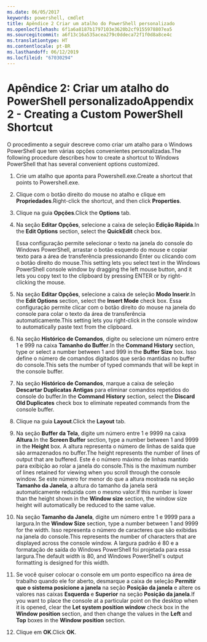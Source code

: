 ```yaml
---
ms.date: 06/05/2017
keywords: powershell, cmdlet
title: Apêndice 2 Criar um atalho do PowerShell personalizado
ms.openlocfilehash: 6f1a6a8187b1797103e3620b2cf9155978807ea5
ms.sourcegitcommit: a6f13c16a535acea279c0ddeca72f1f0d8a8ce4c
ms.translationtype: HT
ms.contentlocale: pt-BR
ms.lasthandoff: 06/12/2019
ms.locfileid: "67030294"
---
```

# <a name="appendix-2---creating-a-custom-powershell-shortcut"></a><span data-ttu-id="a6905-103">Apêndice 2: Criar um atalho do PowerShell personalizado</span><span class="sxs-lookup"><span data-stu-id="a6905-103">Appendix 2 - Creating a Custom PowerShell Shortcut</span></span>

<span data-ttu-id="a6905-104">O procedimento a seguir descreve como criar um atalho para o Windows PowerShell que tem várias opções convenientes personalizadas.</span><span class="sxs-lookup"><span data-stu-id="a6905-104">The following procedure describes how to create a shortcut to Windows PowerShell that has several convenient options customized.</span></span>

1. <span data-ttu-id="a6905-105">Crie um atalho que aponta para Powershell.exe.</span><span class="sxs-lookup"><span data-stu-id="a6905-105">Create a shortcut that points to Powershell.exe.</span></span>

2. <span data-ttu-id="a6905-106">Clique com o botão direito do mouse no atalho e clique em **Propriedades**.</span><span class="sxs-lookup"><span data-stu-id="a6905-106">Right-click the shortcut, and then click **Properties**.</span></span>

3. <span data-ttu-id="a6905-107">Clique na guia **Opções**.</span><span class="sxs-lookup"><span data-stu-id="a6905-107">Click the **Options** tab.</span></span>

4. <span data-ttu-id="a6905-108">Na seção **Editar Opções**, selecione a caixa de seleção **Edição Rápida**.</span><span class="sxs-lookup"><span data-stu-id="a6905-108">In the **Edit Options** section, select the **QuickEdit** check box.</span></span>

    <span data-ttu-id="a6905-109">Essa configuração permite selecionar o texto na janela do console do Windows PowerShell, arrastar o botão esquerdo do mouse e copiar texto para a área de transferência pressionando Enter ou clicando com o botão direito do mouse.</span><span class="sxs-lookup"><span data-stu-id="a6905-109">This setting lets you select text in the Windows PowerShell console window by dragging the left mouse button, and it lets you copy text to the clipboard by pressing ENTER or by right-clicking the mouse.</span></span>

5. <span data-ttu-id="a6905-110">Na seção **Editar Opções**, selecione a caixa de seleção **Modo Inserir**.</span><span class="sxs-lookup"><span data-stu-id="a6905-110">In the **Edit Options** section, select the **Insert Mode** check box.</span></span> <span data-ttu-id="a6905-111">Essa configuração permite clicar com o botão direito do mouse na janela do console para colar o texto da área de transferência automaticamente.</span><span class="sxs-lookup"><span data-stu-id="a6905-111">This setting lets you right-click in the console window to automatically paste text from the clipboard.</span></span>

6. <span data-ttu-id="a6905-112">Na seção **Histórico de Comandos**, digite ou selecione um número entre 1 e 999 na caixa **Tamanho do Buffer**.</span><span class="sxs-lookup"><span data-stu-id="a6905-112">In the **Command History** section, type or select a number between 1 and 999 in the **Buffer Size** box.</span></span> <span data-ttu-id="a6905-113">Isso define o número de comandos digitados que serão mantidas no buffer do console.</span><span class="sxs-lookup"><span data-stu-id="a6905-113">This sets the number of typed commands that will be kept in the console buffer.</span></span>

7. <span data-ttu-id="a6905-114">Na seção **Histórico de Comandos**, marque a caixa de seleção **Descartar Duplicatas Antigas** para eliminar comandos repetidos do console do buffer.</span><span class="sxs-lookup"><span data-stu-id="a6905-114">In the **Command History** section, select the **Discard Old Duplicates** check box to eliminate repeated commands from the console buffer.</span></span>

8. <span data-ttu-id="a6905-115">Clique na guia **Layout**.</span><span class="sxs-lookup"><span data-stu-id="a6905-115">Click the **Layout** tab.</span></span>

9. <span data-ttu-id="a6905-116">Na seção **Buffer da Tela**, digite um número entre 1 e 9999 na caixa **Altura**.</span><span class="sxs-lookup"><span data-stu-id="a6905-116">In the **Screen Buffer** section, type a number between 1 and 9999 in the **Height** box.</span></span> <span data-ttu-id="a6905-117">A altura representa o número de linhas de saída que são armazenados no buffer.</span><span class="sxs-lookup"><span data-stu-id="a6905-117">The height represents the number of lines of output that are buffered.</span></span> <span data-ttu-id="a6905-118">Este é o número máximo de linhas mantido para exibição ao rolar a janela do console.</span><span class="sxs-lookup"><span data-stu-id="a6905-118">This is the maximum number of lines retained for viewing when you scroll through the console window.</span></span> <span data-ttu-id="a6905-119">Se este número for menor do que a altura mostrada na seção **Tamanho da Janela**, a altura do tamanho da janela será automaticamente reduzida com o mesmo valor.</span><span class="sxs-lookup"><span data-stu-id="a6905-119">If this number is lower than the height shown in the **Window size** section, the window size height will automatically be reduced to the same value.</span></span>

10. <span data-ttu-id="a6905-120">Na seção **Tamanho da Janela**, digite um número entre 1 e 9999 para a largura.</span><span class="sxs-lookup"><span data-stu-id="a6905-120">In the **Window Size** section, type a number between 1 and 9999 for the width.</span></span> <span data-ttu-id="a6905-121">Isso representa o número de caracteres que são exibidas na janela do console.</span><span class="sxs-lookup"><span data-stu-id="a6905-121">This represents the number of characters that are displayed across the console window.</span></span> <span data-ttu-id="a6905-122">A largura padrão é 80 e a formatação de saída do Windows PowerShell foi projetada para essa largura.</span><span class="sxs-lookup"><span data-stu-id="a6905-122">The default width is 80, and Windows PowerShell's output formatting is designed for this width.</span></span>

11. <span data-ttu-id="a6905-123">Se você quiser colocar o console em um ponto específico na área de trabalho quando ele for aberto, desmarque a caixa de seleção **Permitir que o sistema posicione a janela** na seção **Posição da janela** e altere os valores nas caixas **Esquerda** e **Superior** na seção **Posição da janela**.</span><span class="sxs-lookup"><span data-stu-id="a6905-123">If you want to place the console at a particular point on the desktop when it is opened, clear the **Let system position window** check box in the **Window position** section, and then change the values in the **Left** and **Top** boxes in the **Window position** section.</span></span>

12. <span data-ttu-id="a6905-124">Clique em **OK**.</span><span class="sxs-lookup"><span data-stu-id="a6905-124">Click **OK**.</span></span>
